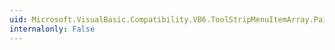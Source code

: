 ```yaml
---
uid: Microsoft.VisualBasic.Compatibility.VB6.ToolStripMenuItemArray.Paint
internalonly: False
---
```

